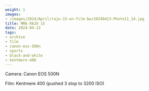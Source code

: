 ```yaml
---
weight: 1
images:
- /images/2024/April/raju-15-on-film-bw/20240413-Photo11_14.jpg
title: MMA RAJU 15
date: 2024-04-13
tags:
- archive
- film
- canon-eos-500n
- sports
- black-and-white
- kentmere-400
---
```


Camera: Canon EOS 500N

Film: Kentmere 400 (pushed 3 stop to 3200 ISO)
